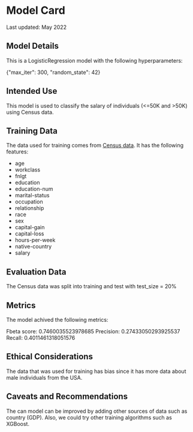# Model Card

Last updated: May 2022

## Model Details

This is a LogisticRegression model with the following hyperparameters:

{"max_iter": 300, "random_state": 42} 

## Intended Use

This model is used to classify the salary of individuals (<=50K and >50K) using Census data.

## Training Data

The data used for training comes from [Census data](https://archive.ics.uci.edu/ml/datasets/census+income). It has the following features:

* age 
* workclass
* fnlgt
* education
* education-num
* marital-status
* occupation
* relationship
* race
* sex
* capital-gain
* capital-loss
* hours-per-week
* native-country 
* salary

## Evaluation Data

The Census data was split into training and test with test_size = 20%

## Metrics
The model achived the following metrics:

Fbeta score: 0.7460035523978685
Precision: 0.27433050293925537
Recall: 0.4011461318051576

## Ethical Considerations

The data that was used for training has bias since it has more data about male individuals from the USA.

## Caveats and Recommendations

The can model can be improved by adding other sources of data such as country (GDP). Also, we could try other training algorithms such as XGBoost.